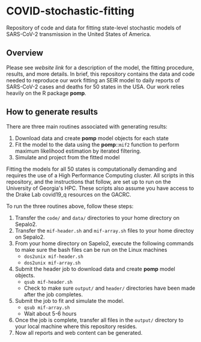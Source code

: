 # COVID-stochastic-fitting

Repository of code and data for fitting state-level stochastic models of SARS-CoV-2 transmission in the United States of America.

## Overview
Please see *website link* for a  description of the model, the fitting procedure, results, and more details.
In brief, this repository contains the data and code needed to reproduce our work fitting an SEIR model to daily reports of SARS-CoV-2 cases and deaths for 50 states in the USA.
Our work relies heavily on the R package **pomp**.

## How to generate results
There are three main routines associated with generating results:

1. Download data and create **pomp** model objects for each state
2. Fit the model to the data using the **pomp**::`mif2` function to perform maximum likelihood estimation by iterated filtering.
3. Simulate and project from the fitted model

Fitting the models for all 50 states is computationally demanding and requires the use of a High Performance Computing cluster.
All scripts in this repository, and the instructions that follow, are set up to run on the University of Georgia's HPC.
These scripts also assume you have access to the Drake Lab covid19_q resources on the GACRC.

To run the three routines above, follow these steps:

1. Transfer the `code/` and `data/` directories to your home directory on Sepalo2.
2. Transfer the `mif-header.sh` and `mif-array.sh` files to your home directoy on Sepalo2.
3. From your home directory on Sapelo2, execute the following commands to make sure the bash files can be run on the Linux machines
   - `dos2unix mif-header.sh`
   - `dos2unix mif-array.sh`
4. Submit the header job to download data and create **pomp** model objects.
   - `qsub mif-header.sh`
   - Check to make sure `output/` and `header/` directories have been made after the job completes.
5. Submit the job to fit and simulate the model.
   - `qsub mif-array.sh`
   - Wait about 5-6 hours
6. Once the job is complete, transfer all files in the `output/` directory to your local machine where this repository resides.
7. Now all reports and web content can be generated.

